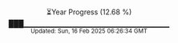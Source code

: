 <p align="center">
⏳Year Progress (12.68 %) <br>
███▁▁▁▁▁▁▁▁▁▁▁▁▁▁▁▁▁▁▁▁▁▁▁▁▁▁▁ <br>
<sub>Updated: Sun, 16 Feb 2025 06:26:34 GMT</sub>
</p>

